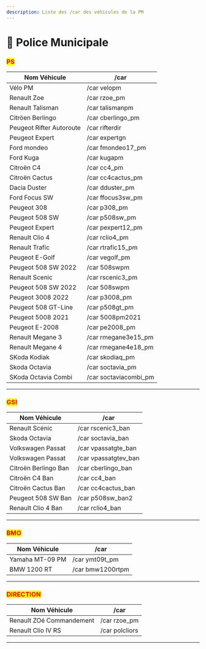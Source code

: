 ```yaml
---
description: Liste des /car des véhicules de la PM
---
```


# 🚓 Police Municipale

### <mark style="color:red;">PS</mark>

| Nom Véhicule             | /car                   |
| ------------------------ | ---------------------- |
| Vélo PM                  | /car velopm            |
| Renault Zoe              | /car rzoe\_pm          |
| Renault Talisman         | /car talismanpm        |
| Citröen Berlingo         | /car cberlingo\_pm     |
| Peugeot Rifter Autoroute | /car rifterdir         |
| Peugeot Expert           | /car expertgn          |
| Ford mondeo              | /car fmondeo17\_pm     |
| Ford Kuga                | /car kugapm            |
| Citroën C4               | /car cc4\_pm           |
| Citroën Cactus           | /car cc4cactus\_pm     |
| Dacia Duster             | /car dduster\_pm       |
| Ford Focus SW            | /car ffocus3sw\_pm     |
| Peugeot 308              | /car p308\_pm          |
| Peugeot 508 SW           | /car p508sw\_pm        |
| Peugeot Expert           | /car pexpert12\_pm     |
| Renault Clio 4           | /car rclio4\_pm        |
| Renault Trafic           | /car rtrafic15\_pm     |
| Peugeot E-Golf           | /car vegolf\_pm        |
| Peugeot 508 SW 2022      | /car 508swpm           |
| Renault Scenic           | /car rscenic3\_pm      |
| Peugeot 508 SW 2022      | /car 508swpm           |
| Peugeot 3008 2022        | /car p3008\_pm         |
| Peugeot 508 GT-Line      | /car p508gt\_pm        |
| Peugeot 5008 2021        | /car 5008pm2021        |
| Peugeot E-2008           | /car pe2008\_pm        |
| Renault Megane 3         | /car rmegane3e15\_pm   |
| Renault Megane 4         | /car rmegane4e18\_pm   |
| SKoda Kodiak             | /car skodiaq\_pm       |
| Skoda Octavia            | /car soctavia\_pm      |
| SKoda Octavia Combi      | /car soctaviacombi\_pm |

***

### <mark style="color:red;">GSI</mark>

| Nom Véhicule         | /car                  |
| -------------------- | --------------------- |
| Renault Scénic       | /car rscenic3\_ban    |
| Skoda Octavia        | /car soctavia\_ban    |
| Volkswagen Passat    | /car vpassatgte\_ban  |
| Volkswagen Passat    | /car vpassatgtev\_ban |
| Citroën Berlingo Ban | /car cberlingo\_ban   |
| Citroën C4 Ban       | /car cc4\_ban         |
| Citroën Cactus Ban   | /car cc4cactus\_ban   |
| Peugeot 508 SW Ban   | /car p508sw\_ban2     |
| Renault Clio 4 Ban   | /car rclio4\_ban      |

***

### <mark style="color:red;">BMO</mark>

| Nom Véhicule    | /car             |
| --------------- | ---------------- |
| Yamaha MT-09 PM | /car ymt09t\_pm  |
| BMW 1200 RT     | /car bmw1200rtpm |

***

### <mark style="color:red;">DIRECTION</mark>

| Nom Véhicule             | /car           |
| ------------------------ | -------------- |
| Renault ZOé Commandement | /car rzoe\_pm  |
| Renault Clio IV RS       | /car polcliors |

***
